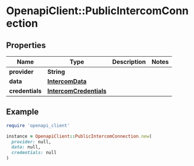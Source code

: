 # OpenapiClient::PublicIntercomConnection

## Properties

| Name | Type | Description | Notes |
| ---- | ---- | ----------- | ----- |
| **provider** | **String** |  |  |
| **data** | [**IntercomData**](IntercomData.md) |  |  |
| **credentials** | [**IntercomCredentials**](IntercomCredentials.md) |  |  |

## Example

```ruby
require 'openapi_client'

instance = OpenapiClient::PublicIntercomConnection.new(
  provider: null,
  data: null,
  credentials: null
)
```

